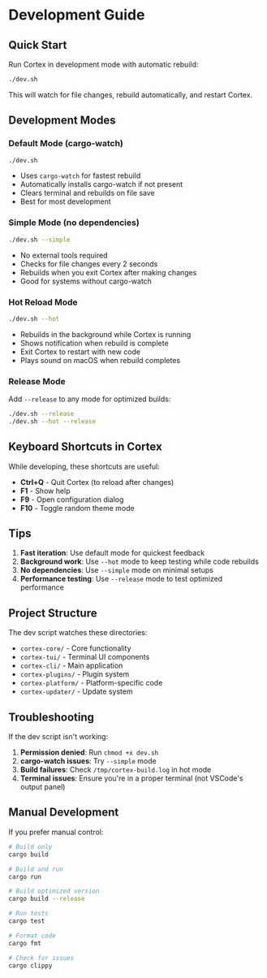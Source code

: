 # Development Guide

## Quick Start

Run Cortex in development mode with automatic rebuild:

```bash
./dev.sh
```

This will watch for file changes, rebuild automatically, and restart Cortex.

## Development Modes

### Default Mode (cargo-watch)
```bash
./dev.sh
```
- Uses `cargo-watch` for fastest rebuild
- Automatically installs cargo-watch if not present
- Clears terminal and rebuilds on file save
- Best for most development

### Simple Mode (no dependencies)
```bash
./dev.sh --simple
```
- No external tools required
- Checks for file changes every 2 seconds
- Rebuilds when you exit Cortex after making changes
- Good for systems without cargo-watch

### Hot Reload Mode
```bash
./dev.sh --hot
```
- Rebuilds in the background while Cortex is running
- Shows notification when rebuild is complete
- Exit Cortex to restart with new code
- Plays sound on macOS when rebuild completes

### Release Mode
Add `--release` to any mode for optimized builds:
```bash
./dev.sh --release
./dev.sh --hot --release
```

## Keyboard Shortcuts in Cortex

While developing, these shortcuts are useful:

- **Ctrl+Q** - Quit Cortex (to reload after changes)
- **F1** - Show help
- **F9** - Open configuration dialog
- **F10** - Toggle random theme mode

## Tips

1. **Fast iteration**: Use default mode for quickest feedback
2. **Background work**: Use `--hot` mode to keep testing while code rebuilds
3. **No dependencies**: Use `--simple` mode on minimal setups
4. **Performance testing**: Use `--release` mode to test optimized performance

## Project Structure

The dev script watches these directories:
- `cortex-core/` - Core functionality
- `cortex-tui/` - Terminal UI components
- `cortex-cli/` - Main application
- `cortex-plugins/` - Plugin system
- `cortex-platform/` - Platform-specific code
- `cortex-updater/` - Update system

## Troubleshooting

If the dev script isn't working:

1. **Permission denied**: Run `chmod +x dev.sh`
2. **cargo-watch issues**: Try `--simple` mode
3. **Build failures**: Check `/tmp/cortex-build.log` in hot mode
4. **Terminal issues**: Ensure you're in a proper terminal (not VSCode's output panel)

## Manual Development

If you prefer manual control:

```bash
# Build only
cargo build

# Build and run
cargo run

# Build optimized version
cargo build --release

# Run tests
cargo test

# Format code
cargo fmt

# Check for issues
cargo clippy
```